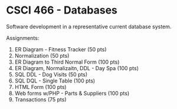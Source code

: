 # CSCI 466 - Databases
Software development in a representative current database system.

Assignments:
1. ER Diagram - Fitness Tracker (50 pts)
2. Normalization (50 pts)
3. ER Diagram to Third Normal Form (100 pts)
4. ER Diagram, Normalizaitn, DDL - Day Spa (100 pts)
5. SQL DDL - Dog Visits (50 pts)
6. SQL DQL - Single Table (100 pts)
7. HTML Form (100 pts)
8. Web forms w/PHP - Parts & Suppliers (100 pts)
9. Transactions (75 pts)
